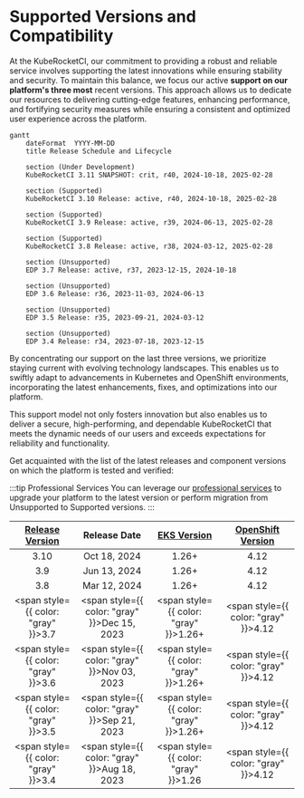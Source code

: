 # Supported Versions and Compatibility

<head>
  <link rel="canonical" href="https://docs.kuberocketci.io/docs/supported-versions/" />
</head>

At the KubeRocketCI, our commitment to providing a robust and reliable service involves supporting the latest innovations while ensuring stability and security. To maintain this balance, we focus our active **support on our platform's three most** recent versions.
This approach allows us to dedicate our resources to delivering cutting-edge features, enhancing performance, and fortifying security measures while ensuring a consistent and optimized user experience across the platform.

```mermaid
gantt
    dateFormat  YYYY-MM-DD
    title Release Schedule and Lifecycle

    section (Under Development)
    KubeRocketCI 3.11 SNAPSHOT: crit, r40, 2024-10-18, 2025-02-28

    section (Supported)
    KubeRocketCI 3.10 Release: active, r40, 2024-10-18, 2025-02-28

    section (Supported)
    KubeRocketCI 3.9 Release: active, r39, 2024-06-13, 2025-02-28

    section (Supported)
    KubeRocketCI 3.8 Release: active, r38, 2024-03-12, 2025-02-28

    section (Unsupported)
    EDP 3.7 Release: active, r37, 2023-12-15, 2024-10-18

    section (Unsupported)
    EDP 3.6 Release: r36, 2023-11-03, 2024-06-13

    section (Unsupported)
    EDP 3.5 Release: r35, 2023-09-21, 2024-03-12

    section (Unsupported)
    EDP 3.4 Release: r34, 2023-07-18, 2023-12-15
```

By concentrating our support on the last three versions, we prioritize staying current with evolving technology landscapes. This enables us to swiftly adapt to advancements in Kubernetes and OpenShift environments, incorporating the latest enhancements, fixes, and optimizations into our platform.

This support model not only fosters innovation but also enables us to deliver a secure, high-performing, and dependable KubeRocketCI that meets the dynamic needs of our users and exceeds expectations for reliability and functionality.

Get acquainted with the list of the latest releases and component versions on which the platform is tested and verified:

:::tip Professional Services
  You can leverage our [professional services](/pricing) to upgrade your platform to the latest version or perform migration from Unsupported to Supported versions.
:::

|[Release Version](https://github.com/epam/edp-install/blob/master/RELEASES.md)|Release Date|[EKS Version](https://aws.amazon.com/eks/)|[OpenShift Version](https://github.com/okd-project/okd/releases)|
|:-:|:-:|:-:|:-:|
|3.10 |Oct 18, 2024|1.26+|4.12|
|3.9 |Jun 13, 2024|1.26+|4.12|
|3.8 |Mar 12, 2024|1.26+|4.12|
|<span style={{ color: "gray" }}>3.7 </span> |<span style={{ color: "gray" }}>Dec 15, 2023</span>|<span style={{ color: "gray" }}>1.26+</span>|<span style={{ color: "gray" }}>4.12</span>|
|<span style={{ color: "gray" }}>3.6 </span> |<span style={{ color: "gray" }}>Nov 03, 2023</span>|<span style={{ color: "gray" }}>1.26+</span>|<span style={{ color: "gray" }}>4.12</span>|
|<span style={{ color: "gray" }}>3.5 </span> |<span style={{ color: "gray" }}>Sep 21, 2023</span>|<span style={{ color: "gray" }}>1.26+</span>|<span style={{ color: "gray" }}>4.12</span>|
|<span style={{ color: "gray" }}>3.4 </span> |<span style={{ color: "gray" }}>Aug 18, 2023</span>|<span style={{ color: "gray" }}>1.26</span>|<span style={{ color: "gray" }}>4.12</span>|
